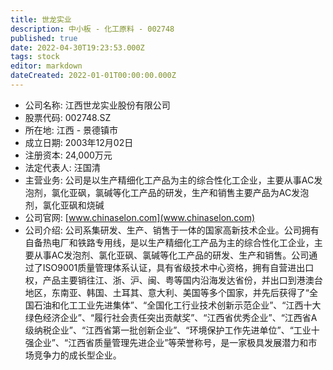 ```yaml
---
title: 世龙实业
description: 中小板 - 化工原料 - 002748
published: true
date: 2022-04-30T19:23:53.000Z
tags: stock
editor: markdown
dateCreated: 2022-01-01T00:00:00.000Z
---
```


- 公司名称: 江西世龙实业股份有限公司
- 股票代码: 002748.SZ
- 所在地: 江西 - 景德镇市
- 成立日期: 2003年12月02日
- 注册资本: 24,000万元
- 法定代表人: 汪国清
- 主营业务: 公司是以生产精细化工产品为主的综合性化工企业，主要从事AC发泡剂，氯化亚砜，氯碱等化工产品的研发，生产和销售主要产品为AC发泡剂，氯化亚砜和烧碱
- 公司官网: [www.chinaselon.com](www.chinaselon.com)
- 公司介绍: 公司系集研发、生产、销售于一体的国家高新技术企业。公司拥有自备热电厂和铁路专用线，是以生产精细化工产品为主的综合性化工企业，主要从事AC发泡剂、氯化亚砜、氯碱等化工产品的研发、生产和销售。公司通过了ISO9001质量管理体系认证，具有省级技术中心资格，拥有自营进出口权，产品主要销往江、浙、沪、闽、粤等国内沿海发达省份，并出口到港澳台地区，东南亚、韩国、土耳其、意大利、美国等多个国家，并先后获得了“全国石油和化工工业先进集体”、“全国化工行业技术创新示范企业”、“江西十大绿色经济企业”、“履行社会责任突出贡献奖”、“江西省优秀企业”、“江西省A级纳税企业”、“江西省第一批创新企业”、“环境保护工作先进单位”、“工业十强企业”、“江西省质量管理先进企业”等荣誉称号，是一家极具发展潜力和市场竞争力的成长型企业。


